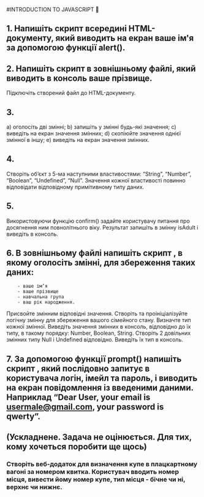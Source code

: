#INTRODUCTION TO JAVASCRIPT 
📀

## 1. Напишіть скрипт всередині HTML-документу, який виводить на екран ваше ім'я за допомогою функції alert().

## 2. Напишіть скрипт в зовнішньому файлі, який виводить в консоль ваше прізвище.
Підключіть створений файл до HTML-документу.

## 3.
  a) оголосіть дві змінні;
  b) запишіть у змінні будь-які значення;
  c) виведіть на екран значення змінних;
  d) скопіюйте значення однієї змінної в іншу;
  e) виведіть на екран значення змінних.

## 4. 
Створіть об’єкт з 5-ма наступними властивостями: “String”, “Number”, “Boolean”, “Undefined”, “Null”. Значення кожної властивості повинно відповідати відповідному примітивному типу даних.

## 5. 
Використовуючи функцію confirm() задайте користувачу питання про досягнення ним повнолітнього віку. Результат запишіть в змінну isAdult і виведіть в консоль.

## 6. В зовнішньому файлі напишіть скрипт , в якому оголосіть змінні, для збереження таких даних:
        - ваше ім’я
        - ваше прізвище
        - навчальна група
        - ваш рік народження.
Присвойте змінним відповідні значення. 
Створіть та проініціалізуйте логічну змінну для збереження вашого сімейного стану. 
Визначте тип кожної змінної.
Виведіть значення змінних в консоль, відповідно до їх типу, в такому порядку: Number, Boolean, String.
Створіть 2 довільних змінних типу Null і Undefined відповідно. Виведіть їх тип в консоль.

## 7. За допомогою функції prompt() напишіть скрипт , який послідовно запитує в користувача логін, імейл та пароль, і виводить на екран повідомлення із введеними даними. Наприклад “Dear User, your email is usermale@gmail.com, your password is qwerty”.


## (Ускладнене. Задача не оцінюється. Для тих, кому хочеться поробити ще щось)

### Створіть веб-додаток для визначення купе в плацкартному вагоні за номером квитка. Користувач вводить номер місця, вивести йому номер купе, тип місця - бічне чи ні, верхнє чи нижнє.